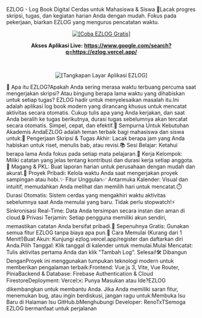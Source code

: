 EZLOG - Log Book Digital Cerdas untuk Mahasiswa & Siswa 👋Lacak progres skripsi, tugas, dan kegiatan harian Anda dengan mudah. Fokus pada pekerjaan, biarkan EZLOG yang mengurus pencatatan waktu.<br><p align="center"><a href="https://www.google.com/search?q=https://ezlog.vercel.app/" target="_blank"><img src="https://www.google.com/search?q=https://img.shields.io/badge/Mulai%2520Gunakan%2520Sekarang-Gratis-brightgreen%3Fstyle%3Dfor-the-badge%26logo%3Dvue.js" alt="[Coba EZLOG Gratis]"></a></p><p align="center"><strong>Akses Aplikasi Live:</strong> <a href="https://www.google.com/search?q=https://ezlog.vercel.app/"><strong>https://www.google.com/search?q=https://ezlog.vercel.app/</strong></a></p><br><p align="center"><img src="https://www.google.com/search?q=https://i.ibb.co/L5BKn2C/ezlog-screenshot.png" alt="[Tangkapan Layar Aplikasi EZLOG]"></p>🤔 Apa itu EZLOG?Apakah Anda sering merasa waktu terbuang percuma saat mengerjakan skripsi? Atau bingung berapa lama waktu yang dihabiskan untuk setiap tugas? EZLOG hadir untuk menyelesaikan masalah itu.Ini adalah aplikasi log book modern yang dirancang khusus untuk mencatat aktivitas secara otomatis. Cukup tulis apa yang Anda kerjakan, dan saat Anda beralih ke tugas berikutnya, durasi tugas sebelumnya akan tercatat secara otomatis. Simpel, cepat, dan efektif.🎯 Sempurna Untuk Kebutuhan Akademis AndaEZLOG adalah teman terbaik bagi mahasiswa dan siswa untuk:📝 Pengerjaan Skripsi & Tugas Akhir: Lacak berapa jam yang Anda habiskan untuk riset, menulis bab, atau revisi.📚 Sesi Belajar: Ketahui berapa lama Anda fokus pada setiap mata pelajaran.👥 Kerja Kelompok: Miliki catatan yang jelas tentang kontribusi dan durasi kerja setiap anggota.💼 Magang & PKL: Buat laporan harian untuk perusahaan dengan mudah dan akurat.🎨 Proyek Pribadi: Kelola waktu Anda saat mengerjakan proyek sampingan atau hobi.✨ Fitur Unggulan✅ Antarmuka Kalender: Visual dan intuitif, memudahkan Anda melihat dan memilih hari untuk mencatat.⏱️ Durasi Otomatis: Sistem cerdas yang mengakhiri waktu aktivitas sebelumnya saat Anda memulai yang baru. Tidak perlu stopwatch!⚡ Sinkronisasi Real-Time: Data Anda tersimpan secara instan dan aman di cloud.🔒 Privasi Terjamin: Setiap pengguna memiliki akun sendiri, memastikan catatan Anda bersifat pribadi.💯 Sepenuhnya Gratis: Gunakan semua fitur EZLOG tanpa biaya apa pun.🚀 Cara Memulai (Kurang dari 1 Menit!)Buat Akun: Kunjungi ezlog.vercel.app/register dan daftarkan diri Anda.Pilih Tanggal: Klik tanggal di kalender untuk memulai.Mulai Mencatat: Tulis aktivitas pertama Anda dan klik "Tambah Log". Selesai!🛠️ Dibangun DenganProyek ini menggunakan tumpukan teknologi modern untuk memberikan pengalaman terbaik:Frontend: Vue.js 3, Vite, Vue Router, PiniaBackend & Database: Firebase Authentication & Cloud FirestoreDeployment: Vercel✉️ Punya Masukan atau Ide?EZLOG dikembangkan untuk membantu Anda. Jika Anda memiliki saran fitur, menemukan bug, atau ingin berdiskusi, jangan ragu untuk:Membuka Isu Baru di Halaman Isu GitHub.bMenghubungi Developer: RenoTxTSemoga EZLOG bermanfaat untuk perjalanan
